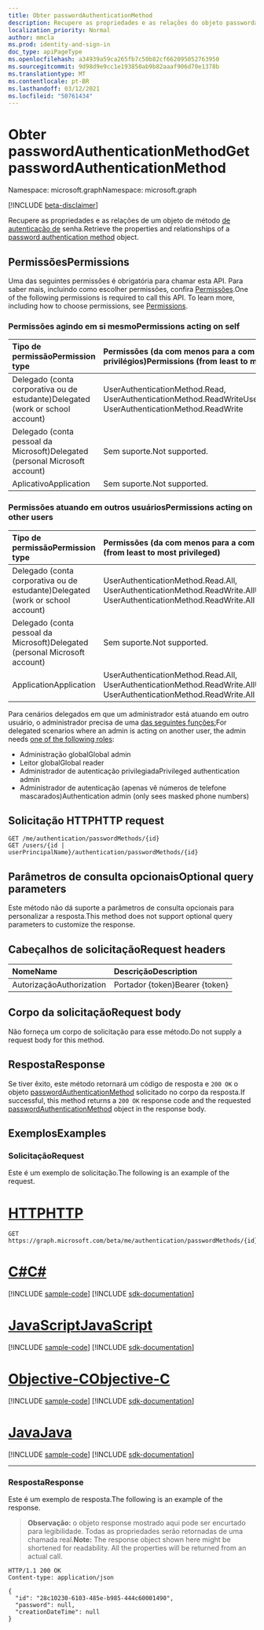 ```yaml
---
title: Obter passwordAuthenticationMethod
description: Recupere as propriedades e as relações do objeto passwordauthenticationmethod.
localization_priority: Normal
author: mmcla
ms.prod: identity-and-sign-in
doc_type: apiPageType
ms.openlocfilehash: a34939a59ca265fb7c50b82cf662095052763950
ms.sourcegitcommit: 9d98d9e9cc1e193850ab9b82aaaf906d70e1378b
ms.translationtype: MT
ms.contentlocale: pt-BR
ms.lasthandoff: 03/12/2021
ms.locfileid: "50761434"
---
```

# <a name="get-passwordauthenticationmethod"></a><span data-ttu-id="cf252-103">Obter passwordAuthenticationMethod</span><span class="sxs-lookup"><span data-stu-id="cf252-103">Get passwordAuthenticationMethod</span></span>

<span data-ttu-id="cf252-104">Namespace: microsoft.graph</span><span class="sxs-lookup"><span data-stu-id="cf252-104">Namespace: microsoft.graph</span></span>

[!INCLUDE [beta-disclaimer](../../includes/beta-disclaimer.md)]

<span data-ttu-id="cf252-105">Recupere as propriedades e as relações de um objeto de método [de autenticação de](../resources/passwordauthenticationmethod.md) senha.</span><span class="sxs-lookup"><span data-stu-id="cf252-105">Retrieve the properties and relationships of a [password authentication method](../resources/passwordauthenticationmethod.md) object.</span></span> 

## <a name="permissions"></a><span data-ttu-id="cf252-106">Permissões</span><span class="sxs-lookup"><span data-stu-id="cf252-106">Permissions</span></span>

<span data-ttu-id="cf252-p101">Uma das seguintes permissões é obrigatória para chamar esta API. Para saber mais, incluindo como escolher permissões, confira [Permissões](/graph/permissions-reference).</span><span class="sxs-lookup"><span data-stu-id="cf252-p101">One of the following permissions is required to call this API. To learn more, including how to choose permissions, see [Permissions](/graph/permissions-reference).</span></span>

### <a name="permissions-acting-on-self"></a><span data-ttu-id="cf252-109">Permissões agindo em si mesmo</span><span class="sxs-lookup"><span data-stu-id="cf252-109">Permissions acting on self</span></span>

|<span data-ttu-id="cf252-110">Tipo de permissão</span><span class="sxs-lookup"><span data-stu-id="cf252-110">Permission type</span></span>      | <span data-ttu-id="cf252-111">Permissões (da com menos para a com mais privilégios)</span><span class="sxs-lookup"><span data-stu-id="cf252-111">Permissions (from least to most privileged)</span></span>              |
|:---------------------------------------|:-------------------------|
| <span data-ttu-id="cf252-112">Delegado (conta corporativa ou de estudante)</span><span class="sxs-lookup"><span data-stu-id="cf252-112">Delegated (work or school account)</span></span>     | <span data-ttu-id="cf252-113">UserAuthenticationMethod.Read, UserAuthenticationMethod.ReadWrite</span><span class="sxs-lookup"><span data-stu-id="cf252-113">UserAuthenticationMethod.Read, UserAuthenticationMethod.ReadWrite</span></span> |
| <span data-ttu-id="cf252-114">Delegado (conta pessoal da Microsoft)</span><span class="sxs-lookup"><span data-stu-id="cf252-114">Delegated (personal Microsoft account)</span></span> | <span data-ttu-id="cf252-115">Sem suporte.</span><span class="sxs-lookup"><span data-stu-id="cf252-115">Not supported.</span></span> |
| <span data-ttu-id="cf252-116">Aplicativo</span><span class="sxs-lookup"><span data-stu-id="cf252-116">Application</span></span>                            | <span data-ttu-id="cf252-117">Sem suporte.</span><span class="sxs-lookup"><span data-stu-id="cf252-117">Not supported.</span></span> |

### <a name="permissions-acting-on-other-users"></a><span data-ttu-id="cf252-118">Permissões atuando em outros usuários</span><span class="sxs-lookup"><span data-stu-id="cf252-118">Permissions acting on other users</span></span>

|<span data-ttu-id="cf252-119">Tipo de permissão</span><span class="sxs-lookup"><span data-stu-id="cf252-119">Permission type</span></span>      | <span data-ttu-id="cf252-120">Permissões (da com menos para a com mais privilégios)</span><span class="sxs-lookup"><span data-stu-id="cf252-120">Permissions (from least to most privileged)</span></span>              |
|:---------------------------------------|:-------------------------|
| <span data-ttu-id="cf252-121">Delegado (conta corporativa ou de estudante)</span><span class="sxs-lookup"><span data-stu-id="cf252-121">Delegated (work or school account)</span></span>     | <span data-ttu-id="cf252-122">UserAuthenticationMethod.Read.All, UserAuthenticationMethod.ReadWrite.All</span><span class="sxs-lookup"><span data-stu-id="cf252-122">UserAuthenticationMethod.Read.All, UserAuthenticationMethod.ReadWrite.All</span></span> |
| <span data-ttu-id="cf252-123">Delegado (conta pessoal da Microsoft)</span><span class="sxs-lookup"><span data-stu-id="cf252-123">Delegated (personal Microsoft account)</span></span> | <span data-ttu-id="cf252-124">Sem suporte.</span><span class="sxs-lookup"><span data-stu-id="cf252-124">Not supported.</span></span> |
| <span data-ttu-id="cf252-125">Application</span><span class="sxs-lookup"><span data-stu-id="cf252-125">Application</span></span>                            | <span data-ttu-id="cf252-126">UserAuthenticationMethod.Read.All, UserAuthenticationMethod.ReadWrite.All</span><span class="sxs-lookup"><span data-stu-id="cf252-126">UserAuthenticationMethod.Read.All, UserAuthenticationMethod.ReadWrite.All</span></span> |

<span data-ttu-id="cf252-127">Para cenários delegados em que um administrador está atuando em outro usuário, o administrador precisa de uma [das seguintes funções:](/azure/active-directory/users-groups-roles/directory-assign-admin-roles#available-roles)</span><span class="sxs-lookup"><span data-stu-id="cf252-127">For delegated scenarios where an admin is acting on another user, the admin needs [one of the following roles](/azure/active-directory/users-groups-roles/directory-assign-admin-roles#available-roles):</span></span>
* <span data-ttu-id="cf252-128">Administração global</span><span class="sxs-lookup"><span data-stu-id="cf252-128">Global admin</span></span>
* <span data-ttu-id="cf252-129">Leitor global</span><span class="sxs-lookup"><span data-stu-id="cf252-129">Global reader</span></span>
* <span data-ttu-id="cf252-130">Administrador de autenticação privilegiada</span><span class="sxs-lookup"><span data-stu-id="cf252-130">Privileged authentication admin</span></span>
* <span data-ttu-id="cf252-131">Administrador de autenticação (apenas vê números de telefone mascarados)</span><span class="sxs-lookup"><span data-stu-id="cf252-131">Authentication admin (only sees masked phone numbers)</span></span>

## <a name="http-request"></a><span data-ttu-id="cf252-132">Solicitação HTTP</span><span class="sxs-lookup"><span data-stu-id="cf252-132">HTTP request</span></span>

<!-- { "blockType": "ignored" } -->

```http
GET /me/authentication/passwordMethods/{id}
GET /users/{id | userPrincipalName}/authentication/passwordMethods/{id}
```

## <a name="optional-query-parameters"></a><span data-ttu-id="cf252-133">Parâmetros de consulta opcionais</span><span class="sxs-lookup"><span data-stu-id="cf252-133">Optional query parameters</span></span>

<span data-ttu-id="cf252-134">Este método não dá suporte a parâmetros de consulta opcionais para personalizar a resposta.</span><span class="sxs-lookup"><span data-stu-id="cf252-134">This method does not support optional query parameters to customize the response.</span></span>

## <a name="request-headers"></a><span data-ttu-id="cf252-135">Cabeçalhos de solicitação</span><span class="sxs-lookup"><span data-stu-id="cf252-135">Request headers</span></span>

| <span data-ttu-id="cf252-136">Nome</span><span class="sxs-lookup"><span data-stu-id="cf252-136">Name</span></span>      |<span data-ttu-id="cf252-137">Descrição</span><span class="sxs-lookup"><span data-stu-id="cf252-137">Description</span></span>|
|:----------|:----------|
| <span data-ttu-id="cf252-138">Autorização</span><span class="sxs-lookup"><span data-stu-id="cf252-138">Authorization</span></span> | <span data-ttu-id="cf252-139">Portador {token}</span><span class="sxs-lookup"><span data-stu-id="cf252-139">Bearer {token}</span></span> |

## <a name="request-body"></a><span data-ttu-id="cf252-140">Corpo da solicitação</span><span class="sxs-lookup"><span data-stu-id="cf252-140">Request body</span></span>

<span data-ttu-id="cf252-141">Não forneça um corpo de solicitação para esse método.</span><span class="sxs-lookup"><span data-stu-id="cf252-141">Do not supply a request body for this method.</span></span>

## <a name="response"></a><span data-ttu-id="cf252-142">Resposta</span><span class="sxs-lookup"><span data-stu-id="cf252-142">Response</span></span>

<span data-ttu-id="cf252-143">Se tiver êxito, este método retornará um código de resposta e `200 OK` o objeto [passwordAuthenticationMethod](../resources/passwordauthenticationmethod.md) solicitado no corpo da resposta.</span><span class="sxs-lookup"><span data-stu-id="cf252-143">If successful, this method returns a `200 OK` response code and the requested [passwordAuthenticationMethod](../resources/passwordauthenticationmethod.md) object in the response body.</span></span>

## <a name="examples"></a><span data-ttu-id="cf252-144">Exemplos</span><span class="sxs-lookup"><span data-stu-id="cf252-144">Examples</span></span>

### <a name="request"></a><span data-ttu-id="cf252-145">Solicitação</span><span class="sxs-lookup"><span data-stu-id="cf252-145">Request</span></span>

<span data-ttu-id="cf252-146">Este é um exemplo de solicitação.</span><span class="sxs-lookup"><span data-stu-id="cf252-146">The following is an example of the request.</span></span>

# <a name="http"></a>[<span data-ttu-id="cf252-147">HTTP</span><span class="sxs-lookup"><span data-stu-id="cf252-147">HTTP</span></span>](#tab/http)
<!-- {
  "blockType": "request",
  "name": "get_passwordauthenticationmethod"
}-->

```msgraph-interactive
GET https://graph.microsoft.com/beta/me/authentication/passwordMethods/{id}
```
# <a name="c"></a>[<span data-ttu-id="cf252-148">C#</span><span class="sxs-lookup"><span data-stu-id="cf252-148">C#</span></span>](#tab/csharp)
[!INCLUDE [sample-code](../includes/snippets/csharp/get-passwordauthenticationmethod-csharp-snippets.md)]
[!INCLUDE [sdk-documentation](../includes/snippets/snippets-sdk-documentation-link.md)]

# <a name="javascript"></a>[<span data-ttu-id="cf252-149">JavaScript</span><span class="sxs-lookup"><span data-stu-id="cf252-149">JavaScript</span></span>](#tab/javascript)
[!INCLUDE [sample-code](../includes/snippets/javascript/get-passwordauthenticationmethod-javascript-snippets.md)]
[!INCLUDE [sdk-documentation](../includes/snippets/snippets-sdk-documentation-link.md)]

# <a name="objective-c"></a>[<span data-ttu-id="cf252-150">Objective-C</span><span class="sxs-lookup"><span data-stu-id="cf252-150">Objective-C</span></span>](#tab/objc)
[!INCLUDE [sample-code](../includes/snippets/objc/get-passwordauthenticationmethod-objc-snippets.md)]
[!INCLUDE [sdk-documentation](../includes/snippets/snippets-sdk-documentation-link.md)]

# <a name="java"></a>[<span data-ttu-id="cf252-151">Java</span><span class="sxs-lookup"><span data-stu-id="cf252-151">Java</span></span>](#tab/java)
[!INCLUDE [sample-code](../includes/snippets/java/get-passwordauthenticationmethod-java-snippets.md)]
[!INCLUDE [sdk-documentation](../includes/snippets/snippets-sdk-documentation-link.md)]

---


### <a name="response"></a><span data-ttu-id="cf252-152">Resposta</span><span class="sxs-lookup"><span data-stu-id="cf252-152">Response</span></span>

<span data-ttu-id="cf252-153">Este é um exemplo de resposta.</span><span class="sxs-lookup"><span data-stu-id="cf252-153">The following is an example of the response.</span></span>

> <span data-ttu-id="cf252-p102">**Observação:** o objeto response mostrado aqui pode ser encurtado para legibilidade. Todas as propriedades serão retornadas de uma chamada real.</span><span class="sxs-lookup"><span data-stu-id="cf252-p102">**Note:** The response object shown here might be shortened for readability. All the properties will be returned from an actual call.</span></span>

<!-- {
  "blockType": "response",
  "truncated": true,
  "@odata.type": "microsoft.graph.passwordAuthenticationMethod"
} -->

```http
HTTP/1.1 200 OK
Content-type: application/json

{
  "id": "28c10230-6103-485e-b985-444c60001490",
  "password": null,
  "creationDateTime": null
}
```

<!-- uuid: 16cd6b66-4b1a-43a1-adaf-3a886856ed98
2019-02-04 14:57:30 UTC -->
<!-- {
  "type": "#page.annotation",
  "description": "Get passwordAuthenticationMethod",
  "keywords": "",
  "section": "documentation",
  "tocPath": ""
}-->
